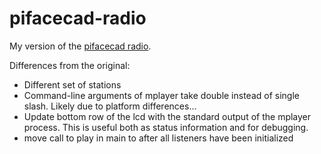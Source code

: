 # pifacecad-radio

My version of the [pifacecad radio](https://github.com/piface/pifacecad).

Differences from the original:
* Different set of stations
* Command-line arguments of mplayer take double instead of single slash. Likely due to platform differences...
* Update bottom row of the lcd with the standard output of the mplayer process. This is useful both as status information and for debugging.
* move call to play in main to after all listeners have been initialized
